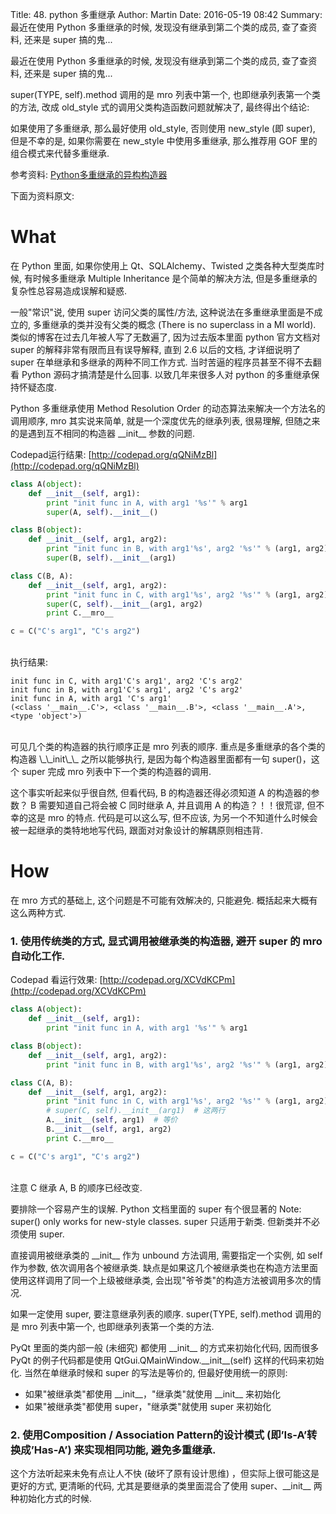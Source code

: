 Title: 48. python 多重继承
Author: Martin
Date: 2016-05-19 08:42
Summary: 最近在使用 Python 多重继承的时候, 发现没有继承到第二个类的成员, 查了查资料, 还来是 super 搞的鬼...

最近在使用 Python 多重继承的时候, 发现没有继承到第二个类的成员, 查了查资料, 还来是 super 搞的鬼...

super(TYPE, self).method 调用的是 mro 列表中第一个, 也即继承列表第一个类的方法, 改成 old\_style 式的调用父类构造函数问题就解决了, 最终得出个结论:

如果使用了多重继承, 那么最好使用 old\_style, 否则使用 new\_style (即 super), 但是不幸的是, 如果你需要在 new\_style 中使用多重继承, 那么推荐用 GOF 里的组合模式来代替多重继承.

参考资料: [Python多重继承的异构构造器](http://blog.ptsang.net/constructors_with_different_arguments_in_python_multiinheri_class)

下面为资料原文:

# What
在 Python 里面, 如果你使用上 Qt、SQLAlchemy、Twisted 之类各种大型类库时候, 有时候多重继承 Multiple Inheritance 是个简单的解决方法, 但是多重继承的复杂性总容易造成误解和疑惑.

一般"常识"说, 使用 super 访问父类的属性/方法, 这种说法在多重继承里面是不成立的, 多重继承的类并没有父类的概念 (There is no superclass in a MI world). 类似的博客在过去几年被人写了无数遍了, 因为过去版本里面 python 官方文档对 super 的解释非常有限而且有误导解释, 直到 2.6 以后的文档, 才详细说明了 super 在单继承和多继承的两种不同工作方式. 当时苦逼的程序员甚至不得不去翻看 Python 源码才搞清楚是什么回事. 以致几年来很多人对 python 的多重继承保持怀疑态度.

Python 多重继承使用 Method Resolution Order 的动态算法来解决一个方法名的调用顺序, mro 其实说来简单, 就是一个深度优先的继承列表, 很易理解, 但随之来的是遇到互不相同的构造器 \_\_init\_\_ 参数的问题.

Codepad运行结果: [http://codepad.org/qQNiMzBl](http://codepad.org/qQNiMzBl)

```python
class A(object):
    def __init__(self, arg1):
        print "init func in A, with arg1 '%s'" % arg1
        super(A, self).__init__()

class B(object):
    def __init__(self, arg1, arg2):
        print "init func in B, with arg1'%s', arg2 '%s'" % (arg1, arg2)
        super(B, self).__init__(arg1)

class C(B, A):
    def __init__(self, arg1, arg2):
        print "init func in C, with arg1'%s', arg2 '%s'" % (arg1, arg2)
        super(C, self).__init__(arg1, arg2)
        print C.__mro__

c = C("C's arg1", "C's arg2")
```
<br>
执行结果:

```
init func in C, with arg1'C's arg1', arg2 'C's arg2'
init func in B, with arg1'C's arg1', arg2 'C's arg2'
init func in A, with arg1 'C's arg1'
(<class '__main__.C'>, <class '__main__.B'>, <class '__main__.A'>, <type 'object'>)
```
<br>
可见几个类的构造器的执行顺序正是 mro 列表的顺序. 重点是多重继承的各个类的构造器 \_\_init\_\_ 之所以能够执行, 是因为每个构造器里面都有一句 super()，这个 super 完成 mro 列表中下一个类的构造器的调用.

这个事实听起来似乎很自然, 但看代码, B 的构造器还得必须知道 A 的构造器的参数？ B 需要知道自己将会被 C 同时继承 A, 并且调用 A 的构造？！！很荒谬, 但不幸的这是 mro 的特点. 代码是可以这么写, 但不应该, 为另一个不知道什么时候会被一起继承的类特地地写代码, 跟面对对象设计的解耦原则相违背.

# How

在 mro 方式的基础上, 这个问题是不可能有效解决的, 只能避免. 概括起来大概有这么两种方式.

### 1. 使用传统类的方式, 显式调用被继承类的构造器, 避开 super 的 mro 自动化工作.

Codepad 看运行效果: [http://codepad.org/XCVdKCPm](http://codepad.org/XCVdKCPm)

```python
class A(object):
    def __init__(self, arg1):
        print "init func in A, with arg1 '%s'" % arg1

class B(object):
    def __init__(self, arg1, arg2):
        print "init func in B, with arg1'%s', arg2 '%s'" % (arg1, arg2)

class C(A, B):
    def __init__(self, arg1, arg2):
        print "init func in C, with arg1'%s', arg2 '%s'" % (arg1, arg2)
        # super(C, self).__init__(arg1)  # 这两行
        A.__init__(self, arg1)  # 等价
        B.__init__(self, arg1, arg2)
        print C.__mro__

c = C("C's arg1", "C's arg2")
```
<br>
注意 C 继承 A, B 的顺序已经改变.

要排除一个容易产生的误解. Python 文档里面的 super 有个很显著的 Note: super() only works for new-style classes. super 只适用于新类. 但新类并不必须使用 super.

直接调用被继承类的 \_\_init\_\_ 作为 unbound 方法调用, 需要指定一个实例, 如 self 作为参数, 依次调用各个被继承类. 缺点是如果这几个被继承类也在构造方法里面使用这样调用了同一个上级被继承类, 会出现"爷爷类"的构造方法被调用多次的情况.

如果一定使用 super, 要注意继承列表的顺序. super(TYPE, self).method 调用的是 mro 列表中第一个, 也即继承列表第一个类的方法.

PyQt 里面的类内部一般 (未细究) 都使用 \_\_init\_\_ 的方式来初始化代码, 因而很多 PyQt 的例子代码都是使用 QtGui.QMainWindow.\_\_init\_\_(self) 这样的代码来初始化. 当然在单继承时候和 super 的写法是等价的, 但最好使用统一的原则:

- 如果"被继承类"都使用 \_\_init\_\_，"继承类"就使用 \_\_init\_\_ 来初始化
- 如果"被继承类"都使用 super，"继承类"就使用 super 来初始化

### 2. 使用Composition / Association Pattern的设计模式 (即’Is-A’转换成’Has-A’) 来实现相同功能, 避免多重继承.
这个方法听起来未免有点让人不快 (破坏了原有设计思维) ，但实际上很可能这是更好的方式, 更清晰的代码, 尤其是要继承的类里面混合了使用 super、\_\_init\_\_ 两种初始化方式的时候.
